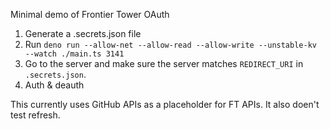 Minimal demo of Frontier Tower OAuth

1. Generate a .secrets.json file
2. Run `deno run --allow-net --allow-read --allow-write --unstable-kv --watch ./main.ts 3141`
3. Go to the server and make sure the server matches `REDIRECT_URI` in `.secrets.json`.
4. Auth & deauth

This currently uses GitHub APIs as a placeholder for FT APIs. It also doen't test refresh.
